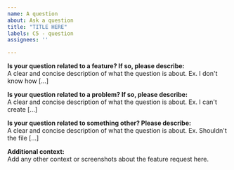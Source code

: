 ```yaml
---
name: A question
about: Ask a question
title: "TITLE HERE"
labels: C5 - question
assignees: ''

---
```


**Is your question related to a feature? If so, please describe:**  
A clear and concise description of what the question is about. Ex. I don't know how [...]

**Is your question related to a problem? If so, please describe:**  
A clear and concise description of what the question is about. Ex. I can't create [...]

**Is your question related to something other? Please describe:**  
A clear and concise description of what the question is about. Ex. Shouldn't the file [...]

**Additional context:**  
Add any other context or screenshots about the feature request here.

